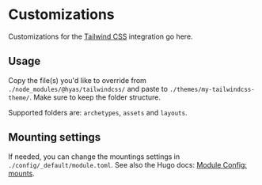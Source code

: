 # Customizations

Customizations for the [Tailwind CSS](https://github.com/gethyas/tailwindcss) integration go here.

## Usage

Copy the file(s) you'd like to override from `./node_modules/@hyas/tailwindcss/` and paste to `./themes/my-tailwindcss-theme/`. Make sure to keep the folder structure.

Supported folders are: `archetypes`, `assets` and `layouts`.

## Mounting settings

If needed, you can change the mountings settings in `./config/_default/module.toml`. See also the Hugo docs: [Module Config: mounts](https://gohugo.io/hugo-modules/configuration/#module-config-mounts).
